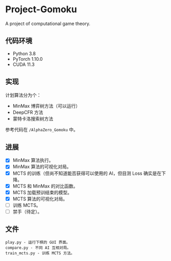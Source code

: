 # Project-Gomoku

A project of computational game theory.

## 代码环境

- Python 3.8
- PyTorch 1.10.0
- CUDA 11.3

## 实现

计划算法分为个：

- MinMax 博弈树方法（可以运行）
- DeepCFR 方法
- 蒙特卡洛搜索树方法

参考代码在 `/AlphaZero_Gomoku` 中。

## 进展

- [x] MinMax 算法执行。
- [x] MinMax 算法的可视化对局。
- [x] MCTS 的训练（但尚不知道能否获得可以使用的 AI，但目测 Loss 确实是在下降。
- [x] MCTS 和 MinMax 的对比函数。
- [x] MCTS 加载预训结束的模型。
- [x] MCTS 算法的可视化对局。
- [ ] 训练 MCTS。
- [ ] 禁手（待定）。

## 文件

```
play.py - 运行下棋的 GUI 界面。
compare.py - 不同 AI 互相对局。
train_mcts.py - 训练 MCTS 方法。
```